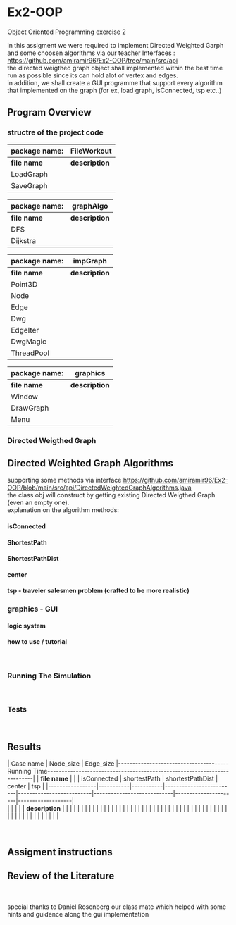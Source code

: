 # Ex2-OOP
Object Oriented Programming exercise 2

in this assigment we were required to implement Directed Weighted Garph and some choosen algorithms via our teacher Interfaces : https://github.com/amiramir96/Ex2-OOP/tree/main/src/api <br> 
the directed weigthed graph object shall implemented within the best time run as possible since its can hold alot of vertex and edges. <br>
in addition, we shall create a GUI programme that support every algorithm that implemented on the graph (for ex, load graph, isConnected, tsp etc..) <br>

## Program Overview
### structre of the project code
|   package name: |                                                     **FileWorkout**                                                                                      |
|-----------------|----------------------------------------------------------------------------------------------------------------------------------------------------------|
| **file name**   |      **description**                                                                                                                                     |   
| LoadGraph       |                                                                                                                                                          |
|    SaveGraph    |                                                                                                                                                          |
 

|   package name: |                                                     **graphAlgo**                                                                                      |
|-----------------|----------------------------------------------------------------------------------------------------------------------------------------------------------|
| **file name**   |      **description**                                                                                                                                     |   
| DFS             |                                                                                                                                                          |
|    Dijkstra     |                                                                                                                                                          |


|   package name: |                                                     **impGraph**                                                                                      |
|-----------------|----------------------------------------------------------------------------------------------------------------------------------------------------------|
| **file name**   |      **description**                                                                                                                                     |   
| Point3D         |                                                                                                                                                          |
|    Node         |                                                                                                                                                          |
|    Edge         |                                                                                                                                                          |
|    Dwg          |                                                                                                                                                          |
|    EdgeIter     |                                                                                                                                                          |
|    DwgMagic     |                                                                                                                                                          |
|    ThreadPool   |                                                                                                                                                          |


|   package name: |                                                     **graphics**                                                                                         |
|-----------------|----------------------------------------------------------------------------------------------------------------------------------------------------------|
| **file name**   |      **description**                                                                                                                                     |   
|       Window    |                                                                                                                                                          |
|    DrawGraph    |                                                                                                                                                          |
|    Menu         |                                                                                                                                                          |


### Directed Weigthed Graph

## Directed Weighted Graph Algorithms
supporting some methods via interface https://github.com/amiramir96/Ex2-OOP/blob/main/src/api/DirectedWeightedGraphAlgorithms.java <br>
the class obj will construct by getting existing Directed Weigthed Graph (even an empty one). <br>
explanation on the algorithm methods:<br>
#### isConnected


#### ShortestPath


#### ShortestPathDist



#### center


#### tsp - traveler salesmen problem (crafted to be more realistic)



### graphics - GUI 
#### logic system




#### how to use / tutorial

<br>


### Running The Simulation

<br>

### Tests

<br>

## Results 
|  Case name      | Node_size | Edge_size |---------------------------------------Running Time-------------------------------------------------------------------------|
| **file name**   |           |           |       isConnected       |       shortestPath       |     shortestPathDist       |        center        |        tsp        |
|-----------------|-----------|-----------|-------------------------|--------------------------|----------------------------|----------------------|-------------------|   
|                 |           |           |                         |       **description**    |                            |                      |                   |
|                 |           |           |                         |                          |                            |                      |                   |
|                 |           |           |                         |                          |                            |                      |                   |
|                 |           |           |                         |                          |                            |                      |                   |
|                 |           |           |                         |                          |                            |                      |                   |
|                 |           |           |                         |                          |                            |                      |                   |
|                 |           |           |                         |                          |                            |                      |                   |



<br>

## Assigment instructions

## Review of the Literature



<br>

special thanks to Daniel Rosenberg our class mate which helped with some hints and guidence along the gui implementation

